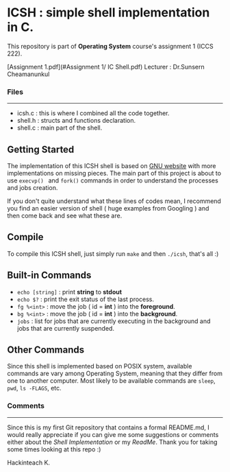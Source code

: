 # ICSH : simple shell implementation in C.

This repository is part of **Operating System** course's assignment 1 (ICCS 222).

[Assignment 1.pdf](#Assignment 1/ IC Shell.pdf)
Lecturer : Dr.Sunsern Cheamanunkul


### Files
----

- icsh.c   : this is where I combined all the code together.
- shell.h : structs and functions declaration.
- shell.c : main part of the shell.

## Getting Started

The implementation of this ICSH shell is based on [GNU website](https://www.gnu.org/software/libc/manual/html_node/Implementing-a-Shell.html#Implementing-a-Shell) with more implementations on missing pieces. The main part of this project is about to use `execvp() ` and `fork()` commands in order to understand the processes and jobs creation.

If you don't quite understand what these lines of codes mean, I recommend you find an easier version of shell ( huge examples from Googling ) and then come back and see what these are.


## Compile
To compile this ICSH shell, just simply run `make` and then  `./icsh`, that's all :)


## Built-in Commands

 - `echo [string]` : print **string** to **stdout**
 - `echo $?` : print the exit status of the last process.
 - `fg %<int>` : move the job ( id = **int** ) into the **foreground**.
 - `bg %<int>` : move the job ( id = **int** ) into the **background**.
 - `jobs` : list for jobs that are currently executing in the background and jobs that are currently suspended.

## Other Commands
Since this shell is implemented based on POSIX system, available commands are vary among Operating System, meaning that they differ from one to another computer. Most likely to be available commands are `sleep`, `pwd`, `ls -FLAGS`, etc.



### Comments
----
Since this is my first Git repository that contains a formal README.md, I would really appreciate if you can give me some suggestions or comments either about the *Shell Implementation* or my *ReadMe*.  Thank you for taking some times looking at this repo :)

Hackinteach K.